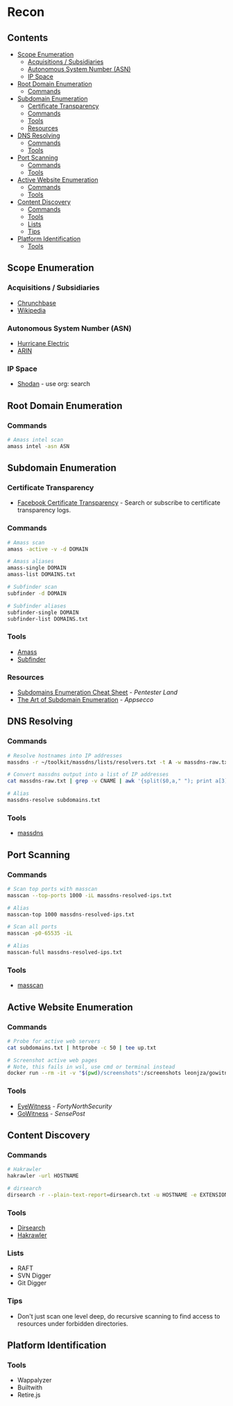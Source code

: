 <!-- omit in toc -->
# Recon

<!-- omit in toc -->
## Contents
- [Scope Enumeration](#scope-enumeration)
  - [Acquisitions / Subsidiaries](#acquisitions--subsidiaries)
  - [Autonomous System Number (ASN)](#autonomous-system-number-asn)
  - [IP Space](#ip-space)
- [Root Domain Enumeration](#root-domain-enumeration)
  - [Commands](#commands)
- [Subdomain Enumeration](#subdomain-enumeration)
  - [Certificate Transparency](#certificate-transparency)
  - [Commands](#commands-1)
  - [Tools](#tools)
  - [Resources](#resources)
- [DNS Resolving](#dns-resolving)
  - [Commands](#commands-2)
  - [Tools](#tools-1)
- [Port Scanning](#port-scanning)
  - [Commands](#commands-3)
  - [Tools](#tools-2)
- [Active Website Enumeration](#active-website-enumeration)
  - [Commands](#commands-4)
  - [Tools](#tools-3)
- [Content Discovery](#content-discovery)
  - [Commands](#commands-5)
  - [Tools](#tools-4)
  - [Lists](#lists)
  - [Tips](#tips)
- [Platform Identification](#platform-identification)
  - [Tools](#tools-5)

## Scope Enumeration

### Acquisitions / Subsidiaries
- [Chrunchbase](https://www.crunchbase.com/)
- [Wikipedia](https://en.wikipedia.org/)

### Autonomous System Number (ASN)
- [Hurricane Electric](http://he.net/)
- [ARIN](https://www.arin.net/)

### IP Space
- [Shodan](https://www.shodan.io/) - use org: search

## Root Domain Enumeration

### Commands
```bash
# Amass intel scan
amass intel -asn ASN
```

## Subdomain Enumeration

### Certificate Transparency

- [Facebook Certificate Transparency](https://developers.facebook.com/tools/ct/search/) - Search or subscribe to certificate transparency logs.

### Commands
```bash
# Amass scan
amass -active -v -d DOMAIN

# Amass aliases
amass-single DOMAIN
amass-list DOMAINS.txt

# Subfinder scan
subfinder -d DOMAIN

# Subfinder aliases
subfinder-single DOMAIN
subfinder-list DOMAINS.txt
```

### Tools
- [Amass](https://github.com/OWASP/Amass)
- [Subfinder](https://github.com/projectdiscovery/subfinder)

### Resources
- [Subdomains Enumeration Cheat Sheet](https://pentester.land/cheatsheets/2018/11/14/subdomains-enumeration-cheatsheet.html) - _Pentester Land_
- [The Art of Subdomain Enumeration](https://github.com/appsecco/the-art-of-subdomain-enumeration) - _Appsecco_

## DNS Resolving

### Commands

```bash
# Resolve hostnames into IP addresses
massdns -r ~/toolkit/massdns/lists/resolvers.txt -t A -w massdns-raw.txt -q -o S $1

# Convert massdns output into a list of IP addresses
cat massdns-raw.txt | grep -v CNAME | awk '{split($0,a," "); print a[3]}' | sort | uniq > massdns-resolved-ips.txt

# Alias
massdns-resolve subdomains.txt
```

### Tools
- [massdns](https://github.com/blechschmidt/massdns)

## Port Scanning

### Commands

```bash
# Scan top ports with masscan
masscan --top-ports 1000 -iL massdns-resolved-ips.txt

# Alias
masscan-top 1000 massdns-resolved-ips.txt

# Scan all ports
masscan -p0-65535 -iL

# Alias
masscan-full massdns-resolved-ips.txt
```

### Tools
- [masscan](https://github.com/robertdavidgraham/masscan)

## Active Website Enumeration

### Commands
```bash
# Probe for active web servers
cat subdomains.txt | httprobe -c 50 | tee up.txt

# Screenshot active web pages
# Note, this fails in wsl, use cmd or terminal instead
docker run --rm -it -v "$(pwd)/screenshots":/screenshots leonjza/gowitness:latest file -s /screenshots/up.txt
```

### Tools
- [EyeWitness](https://github.com/FortyNorthSecurity/EyeWitness) - _FortyNorthSecurity_
- [GoWitness](https://github.com/sensepost/gowitness) - _SensePost_

## Content Discovery

### Commands
```bash
# Hakrawler
hakrawler -url HOSTNAME

# dirsearch
dirsearch -r --plain-text-report=dirsearch.txt -u HOSTNAME -e EXTENSION1,EXTENSION2
```

### Tools
- [Dirsearch](https://github.com/maurosoria/dirsearch)
- [Hakrawler](https://github.com/hakluke/hakrawler)

### Lists
- RAFT
- SVN Digger
- Git Digger

### Tips
- Don't just scan one level deep, do recursive scanning to find access to resources under forbidden directories.

## Platform Identification

### Tools
- Wappalyzer
- Builtwith
- Retire.js
